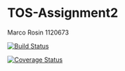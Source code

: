 # TOS-Assignment2
Marco Rosin 1120673

[![Build Status](https://travis-ci.com/MGufo/TOS-Assignment2.svg?branch=master)](https://travis-ci.com/MGufo/TOS-Assignment2)

[![Coverage Status](https://coveralls.io/repos/github/MGufo/TOS-Assignment2/badge.svg?branch=master)](https://coveralls.io/github/MGufo/TOS-Assignment2?branch=master)
